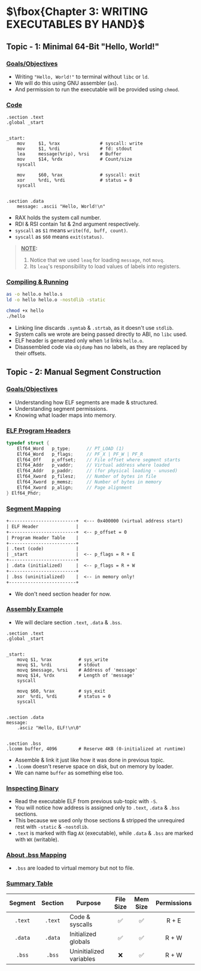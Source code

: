 # $\fbox{Chapter 3: WRITING EXECUTABLES BY HAND}$





## **Topic - 1: Minimal 64-Bit "Hello, World!"**

### <u>Goals/Objectives</u>

- Writing `"Hello, World!"` to terminal without `libc` or `ld`.
- We will do this using GNU assembler (`as`).
- And permission to run the executable will be provided using `chmod`.


### <u>Code</u>

```gas
.section .text
.global _start


_start:
    mov     $1, %rax               # syscall: write
    mov     $1, %rdi               # fd: stdout
    lea     message(%rip), %rsi    # Buffer
    mov     $14, %rdx              # Count/size
    syscall

    mov     $60, %rax              # syscall: exit
    xor     %rdi, %rdi             # status = 0
    syscall


.section .data
	message: .ascii "Hello, World!\n"
```

- RAX holds the system call number.
- RDI & RSI contain 1st & 2nd argument respectively.
- `syscall` as `$1` means `write(fd, buff, count)`.
- `syscall` as `$60` means `exit(status)`.

>**<u>NOTE</u>:**
>1. Notice that we used `leaq` for loading `message`, not `movq`.
>2. Its `leaq`'s responsibility to load values of labels into registers.


### <u>Compiling & Running</u>

```sh
as -o hello.o hello.s
ld -o hello hello.o -nostdlib -static

chmod +x hello
./hello
```

- Linking line discards `.symtab` & `.strtab`, as it doesn't use `stdlib`.
- System calls we wrote are being passed directly to ABI, no `libc` used.
- ELF header is generated only when `ld` links `hello.o`.
- Disassembled code via `objdump` has no labels, as they are replaced by their offsets.



## **Topic - 2: Manual Segment Construction**

### <u>Goals/Objectives</u>

- Understanding how ELF segments are made & structured.
- Understanding segment permissions.
- Knowing what loader maps into memory.


### <u>ELF Program Headers</u>

```c
typedef struct {
    Elf64_Word   p_type;      // PT_LOAD (1)
    Elf64_Word   p_flags;     // PF_X | PF_W | PF_R
    Elf64_Off    p_offset;    // File offset where segment starts
    Elf64_Addr   p_vaddr;     // Virtual address where loaded
    Elf64_Addr   p_paddr;     // (for physical loading - unused)
    Elf64_Xword  p_filesz;    // Number of bytes in file
    Elf64_Xword  p_memsz;     // Number of bytes in memory
    Elf64_Xword  p_align;     // Page alignment
} Elf64_Phdr;
```


### <u>Segment Mapping</u>

```txt
+-------------------------+  <--- 0x400000 (virtual address start)
| ELF Header              |
+-------------------------+  <-- p_offset = 0
| Program Header Table    |
+-------------------------+
| .text (code)            |
| _start                  |  <-- p_flags = R + E
+-------------------------+
| .data (initialized)     |  <-- p_flags = R + W
+-------------------------+
| .bss (uninitialized)    |  <-- in memory only!
+-------------------------+
```

- We don't need section header for now.


### <u>Assembly Example</u>

- We will declare section `.text`, `.data` & `.bss`.

```gas
.section .text
.global _start


_start:
    movq $1, %rax          # sys_write
    movq $1, %rdi          # stdout
    movq $message, %rsi    # Address of 'message'
    movq $14, %rdx         # Length of 'message'
    syscall
	
    movq $60, %rax         # sys_exit
    xor  %rdi, %rdi        # status = 0
    syscall


.section .data
message:
    .asciz "Hello, ELF!\n\0"


.section .bss
.lcomm buffer, 4096        # Reserve 4KB (0-initialized at runtime)
```

- Assemble & link it just like how it was done in previous topic.
- `.lcomm` doesn't reserve space on disk, but on memory by loader.
- We can name `buffer` as something else too.


### <u>Inspecting Binary</u>

- Read the executable ELF from previous sub-topic with `-S`.
- You will notice how address is assigned only to `.text`, `.data` & `.bss` sections.
- This because we used only those sections & stripped the unrequired rest with `-static` & `-nostdlib`.
- `.text` is marked with flag `AX` (executable), while `.data` & `.bss` are marked with `WX` (writable).


### <u>About .bss Mapping</u>

- `.bss` are loaded to virtual memory but not to file.


### <u>Summary Table</u>

| Segment | Section | Purpose                 | File Size | Mem Size | Permissions |
| :-----: | :-----: | ----------------------- | :-------: | :------: | :---------: |
| `.text` | `.text` | Code & syscalls         |     ✅     |    ✅     |    R + E    |
| `.data` | `.data` | Initialized globals     |     ✅     |    ✅     |    R + W    |
| `.bss`  | `.bss`  | Uninitialized variables |     ❌     |    ✅     |    R + W    |
